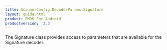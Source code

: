 ```yaml
---
title: ScannerConfig.DecoderParams.Signature
layout: guide.html
product: EMDK For Android
productversion: '2.3'
---
```


The Signature class provides access to parameters that are available
 for the Signature decoder.













